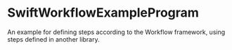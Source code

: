 # SwiftWorkflowExampleProgram
An example for defining steps according to the Workflow framework, using steps defined in another library.
